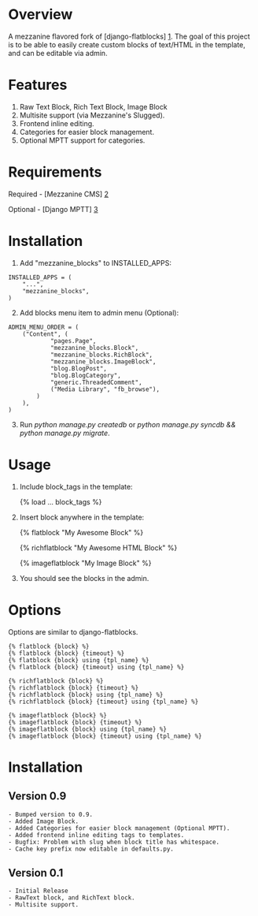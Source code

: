 Overview
========
A mezzanine flavored fork of [django-flatblocks] [1].
The goal of this project is to be able to easily create custom blocks of text/HTML
in the template, and can be editable via admin.


Features
===================
1. Raw Text Block, Rich Text Block, Image Block
2. Multisite support (via Mezzanine's Slugged).
3. Frontend inline editing.
4. Categories for easier block management.
5. Optional MPTT support for categories.


Requirements
============
Required
    - [Mezzanine CMS] [2]

Optional
    - [Django MPTT] [3]


Installation
============
1. Add "mezzanine_blocks" to INSTALLED_APPS:

>
    INSTALLED_APPS = (
        "...",
        "mezzanine_blocks",
    )

2. Add blocks menu item to admin menu (Optional):

>
    ADMIN_MENU_ORDER = (
        ("Content", (
                "pages.Page",
                "mezzanine_blocks.Block",
                "mezzanine_blocks.RichBlock",
                "mezzanine_blocks.ImageBlock",
                "blog.BlogPost",
                "blog.BlogCategory",
                "generic.ThreadedComment",
                ("Media Library", "fb_browse"),
            )
        ),
    )

3. Run *python manage.py createdb* or *python manage.py syncdb && python manage.py migrate*.

Usage
=====
1. Include block_tags in the template:

    {% load ... block_tags %}

2. Insert block anywhere in the template:

    {% flatblock "My Awesome Block" %}

    {% richflatblock "My Awesome HTML Block" %}

    {% imageflatblock "My Image Block" %}

3. You should see the blocks in the admin.

Options
=======
Options are similar to django-flatblocks.

    {% flatblock {block} %}
    {% flatblock {block} {timeout} %}
    {% flatblock {block} using {tpl_name} %}
    {% flatblock {block} {timeout} using {tpl_name} %}

    {% richflatblock {block} %}
    {% richflatblock {block} {timeout} %}
    {% richflatblock {block} using {tpl_name} %}
    {% richflatblock {block} {timeout} using {tpl_name} %}

    {% imageflatblock {block} %}
    {% imageflatblock {block} {timeout} %}
    {% imageflatblock {block} using {tpl_name} %}
    {% imageflatblock {block} {timeout} using {tpl_name} %}

Installation
============
Version 0.9
-----------
    - Bumped version to 0.9.
    - Added Image Block.
    - Added Categories for easier block management (Optional MPTT).
    - Added frontend inline editing tags to templates.
    - Bugfix: Problem with slug when block title has whitespace.
    - Cache key prefix now editable in defaults.py.

Version 0.1
-----------
    - Initial Release
    - RawText block, and RichText block.
    - Multisite support.

[1]: https://github.com/zerok/django-flatblocks/ "django-flatblocks"
[2]: http://mezzanine.jupo.org "Mezzanine CMS"
[3]: https://github.com/django-mptt/django-mptt "Django MPTT"
